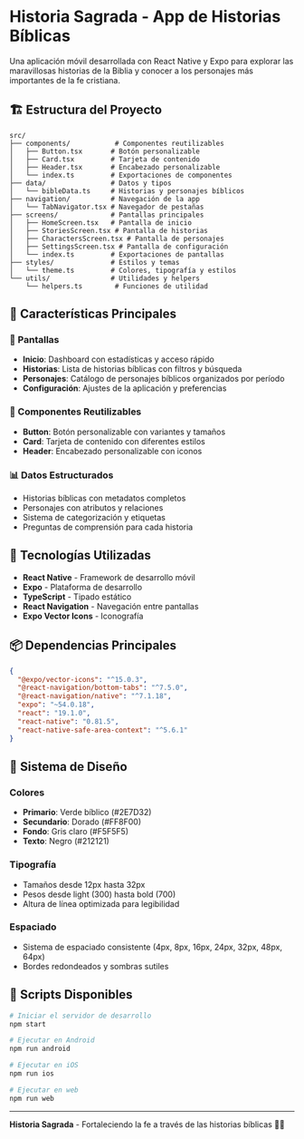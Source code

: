 # Historia Sagrada - App de Historias Bíblicas

Una aplicación móvil desarrollada con React Native y Expo para explorar las maravillosas historias de la Biblia y conocer a los personajes más importantes de la fe cristiana.

## 🏗️ Estructura del Proyecto

```
src/
├── components/           # Componentes reutilizables
│   ├── Button.tsx       # Botón personalizable
│   ├── Card.tsx         # Tarjeta de contenido
│   ├── Header.tsx       # Encabezado personalizable
│   └── index.ts         # Exportaciones de componentes
├── data/                # Datos y tipos
│   └── bibleData.ts     # Historias y personajes bíblicos
├── navigation/          # Navegación de la app
│   └── TabNavigator.tsx # Navegador de pestañas
├── screens/             # Pantallas principales
│   ├── HomeScreen.tsx   # Pantalla de inicio
│   ├── StoriesScreen.tsx # Pantalla de historias
│   ├── CharactersScreen.tsx # Pantalla de personajes
│   ├── SettingsScreen.tsx # Pantalla de configuración
│   └── index.ts         # Exportaciones de pantallas
├── styles/              # Estilos y temas
│   └── theme.ts         # Colores, tipografía y estilos
└── utils/               # Utilidades y helpers
    └── helpers.ts        # Funciones de utilidad
```

## 🎨 Características Principales

### 📱 Pantallas
- **Inicio**: Dashboard con estadísticas y acceso rápido
- **Historias**: Lista de historias bíblicas con filtros y búsqueda
- **Personajes**: Catálogo de personajes bíblicos organizados por período
- **Configuración**: Ajustes de la aplicación y preferencias

### 🧩 Componentes Reutilizables
- **Button**: Botón personalizable con variantes y tamaños
- **Card**: Tarjeta de contenido con diferentes estilos
- **Header**: Encabezado personalizable con iconos

### 📊 Datos Estructurados
- Historias bíblicas con metadatos completos
- Personajes con atributos y relaciones
- Sistema de categorización y etiquetas
- Preguntas de comprensión para cada historia

## 🚀 Tecnologías Utilizadas

- **React Native** - Framework de desarrollo móvil
- **Expo** - Plataforma de desarrollo
- **TypeScript** - Tipado estático
- **React Navigation** - Navegación entre pantallas
- **Expo Vector Icons** - Iconografía

## 📦 Dependencias Principales

```json
{
  "@expo/vector-icons": "^15.0.3",
  "@react-navigation/bottom-tabs": "^7.5.0",
  "@react-navigation/native": "^7.1.18",
  "expo": "~54.0.18",
  "react": "19.1.0",
  "react-native": "0.81.5",
  "react-native-safe-area-context": "^5.6.1"
}
```

## 🎨 Sistema de Diseño

### Colores
- **Primario**: Verde bíblico (#2E7D32)
- **Secundario**: Dorado (#FF8F00)
- **Fondo**: Gris claro (#F5F5F5)
- **Texto**: Negro (#212121)

### Tipografía
- Tamaños desde 12px hasta 32px
- Pesos desde light (300) hasta bold (700)
- Altura de línea optimizada para legibilidad

### Espaciado
- Sistema de espaciado consistente (4px, 8px, 16px, 24px, 32px, 48px, 64px)
- Bordes redondeados y sombras sutiles

## 🔧 Scripts Disponibles

```bash
# Iniciar el servidor de desarrollo
npm start

# Ejecutar en Android
npm run android

# Ejecutar en iOS
npm run ios

# Ejecutar en web
npm run web
```

---

**Historia Sagrada** - Fortaleciendo la fe a través de las historias bíblicas 📖✨
